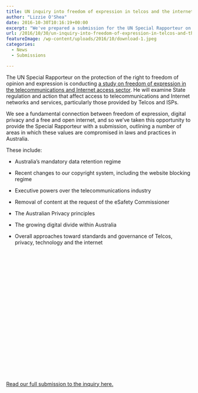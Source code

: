 ```yaml
---
title: UN inquiry into freedom of expression in telcos and the internet
author: "Lizzie O'Shea"
date: 2016-10-30T10:16:19+00:00
excerpt: "We've prepared a submission for the UN Special Rapporteur on the protection of the right to freedom of opinion and expression, who is currently conducting a study on freedom of expression in the telecommunications and Internet access sector."
url: /2016/10/30/un-inquiry-into-freedom-of-expression-in-telcos-and-the-internet/
featureImage: /wp-content/uploads/2016/10/download-1.jpeg
categories:
  - News
  - Submissions

---
```

The UN Special Rapporteur on the protection of the right to freedom of opinion and expression is conducting [a study on freedom of expression in the telecommunications and Internet access sector][1]. He will examine State regulation and action that affect access to telecommunications and Internet networks and services, particularly those provided by Telcos and ISPs.

<span style="font-weight: 400;">We see a fundamental connection between freedom of expression, digital privacy and a free and open internet, and so we&#8217;ve taken this opportunity to provide the Special Rapporteur with a submission, outlining a number of areas in which these values are compromised in laws and practices in Australia.</span>

These include:

  * Australia&#8217;s mandatory data retention regime

  * Recent changes to our copyright system, including the website blocking regime

  * Executive powers over the telecommunications industry

  * Removal of content at the request of the eSafety Commissioner

  * The Australian Privacy principles

  * The growing digital divide within Australia

  * Overall approaches toward standards and governance of Telcos, privacy, technology and the internet

<div data-configid="29076025/47068581" style="width:100%; height:340px;" class="issuuembed">
</div>



[Read our full submission to the inquiry here.][2]

 [1]: http://www.ohchr.org/EN/Issues/FreedomOpinion/Pages/Telecommunications.aspx
 [2]: /wp-content/uploads/2016/10/Digital-Rights-Watch-OHCHR-Telco-Internet-Freedom-Inquiry.pdf
